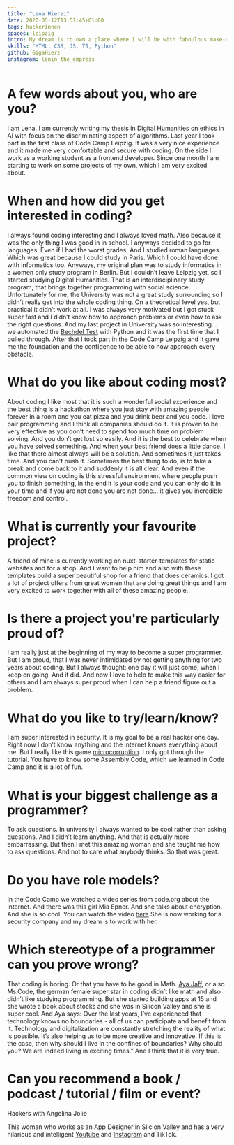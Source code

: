 ```yaml
---
title: "Lena Hierzi"
date: 2020-05-12T13:51:45+01:00
tags: hackerinnen
spaces: leipzig
intro: My dream is to own a place where I will be with faboulous make-up, nails and in a matching tracksuit, mix cocktails, play music by the greatest women of the last 50 years and code all day and night. With my girlfriends. And italian food.
skills: "HTML, CSS, JS, TS, Python"
github: GigaHierz
instagram: lenin_the_empress
---
```


# A few words about you, who are you?

I am Lena. I am currently writing my thesis in Digital Humanities on ethics in AI with focus on the discriminating aspect of algorithms. Last year I took part in the first class of Code Camp Leipzig. It was a very nice experience and it made me very comfortable and secure with coding. On the side I work as a working student as a frontend developer. Since one month I am starting to work on some projects of my own, which I am very excited about.

# When and how did you get interested in coding?

I always found coding interesting and I always loved math. Also because it was the only thing I was good in in school. I anyways decided to go for languages. Even if I had the worst grades. And I studied roman languages. Which was great because I could study in Paris. Which I could have done with informatics too. Anyways, my original plan was to study informatics in a women only study program in Berlin. But I couldn’t leave Leipzig yet, so I started studying Digital Humanities. That is an interdisciplinary study program, that brings together programming with social science. Unfortunately for me, the University was not a great study surrounding so I didn’t really get into the whole coding thing. On a theoretical level yes, but practical it didn’t work at all. I was always very motivated but I got stuck super fast and I didn’t know how to approach problems or even how to ask the right questions. And my last project in University was so interesting… we automated the [Bechdel Test](https://en.wikipedia.org/wiki/Bechdel_test) with Python and it was the first time that I pulled through. After that I took part in the Code Camp Leipzig and it gave me the foundation and the confidence to be able to now approach every obstacle.

# What do you like about coding most?

About coding I like most that it is such a wonderful social experience and the best thing is a hackathon where you just stay with amazing people forever in a room and you eat pizza and you drink beer and you code. I love pair programming and I think all companies should do it. It is proven to be very effective as you don’t need to spend too much time on problem solving. And you don’t get lost so easily. And it is the best to celebrate when you have solved something. And when your best friend does a little dance. I like that there almost always will be a solution. And sometimes it just takes time. And you can’t push it. Sometimes the best thing to do, is to take a break and come back to it and suddenly it is all clear. And even if the common view on coding is this stressful environment where people push you to finish something, in the end it is your code and you can only do it in your time and if you are not done you are not done… it gives you incredible freedom and control.

# What is currently your favourite project?

A friend of mine is currently working on nuxt-starter-templates for static websites and for a shop. And I want to help him and also with these templates build a super beautiful shop for a friend that does ceramics. I got a lot of project offers from great women that are doing great things and I am very excited to work together with all of these amazing people.

# Is there a project you're particularly proud of?

I am really just at the beginning of my way to become a super programmer. But I am proud, that I was never intimidated by not getting anything for two years about coding. But I always thought: one day it will just come, when I keep on going. And it did. And now I love to help to make this way easier for others and I am always super proud when I can help a friend figure out a problem.

# What do you like to try/learn/know?

I am super interested in security. It is my goal to be a real hacker one day. Right now I don’t know anything and the internet knows everything about me. But I really like this game
[microcorruption](https://microcorruption.com/about). I only got through the tutorial. You have to know some Assembly Code, which we learned in Code Camp and it is a lot of fun.

# What is your biggest challenge as a programmer?

To ask questions. In university I always wanted to be cool rather than asking questions. And I didn’t learn anything. And that is actually more embarrassing. But then I met this amazing woman and she taught me how to ask questions. And not to care what anybody thinks. So that was great.

# Do you have role models?

In the Code Camp we watched a video series from
code.org about the internet. And there was this girl Mia Epner. And she talks about encryption. And she is so cool. You can watch the video [here](https://www.youtube.com/watch?v=ZghMPWGXexs).She is now working for a security company and my dream is to work with her.

# Which stereotype of a programmer can you prove wrong?

That coding is boring. Or that you have to be good in Math. [Aya Jaff](https://www.instagram.com/ayawashingherhands/), or also Ms.Code, the german female super star in coding didn’t like math and also didn’t like studying programming. But she started building apps at 15 and she wrote a book about stocks and she was in Silicon Valley and she is super cool. And Aya says: Over the last years, I’ve experienced that technology knows no boundaries - all of us can participate and benefit from it. Technology and digitalization are constantly stretching the reality of what is possible. It’s also helping us to be more creative and innovative. If this is the case, then why should I live in the confines of boundaries? Why should you? We are indeed living in exciting times.” And I think that it is very true.

# Can you recommend a book / podcast / tutorial / film or event?

Hackers with Angelina Jolie

This woman who works as an App Designer in Silcion Valley and has a very hilarious and intelligent [Youtube](https://www.youtube.com/c/designalily) and [Instagram](https://www.instagram.com/designalily/) and TikTok.
